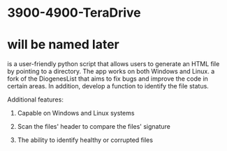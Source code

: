 # 3900-4900-TeraDrive
# <AppName> will be named later
<AppName> is a user-friendly python script that allows users to generate an HTML file by pointing to a directory. The app works on both Windows and Linux. <AppName> a fork of the DiogenesList that aims to fix bugs and improve the code in certain areas. In addition, <AppName> develop a function to identify the file status.

Additional features:

1. Capable on Windows and Linux systems

2. Scan the files' header to compare the files' signature

3. The ability to identify healthy or corrupted files


